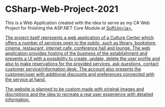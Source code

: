 # CSharp-Web-Project-2021

This is a Web Application created with the idea to serve as my C# Web Project for finishing the ASP.NET Core Module at <a href=softuni.bg>SoftUni<\a>.

The project itself represents a web application of a Culture Center which offers a number of services open to the public, such as
library, bookstore, cinema, restaurant, internet cafe, conference hall and lounge. The web application provides hosting of the business of
the establishment and presents a UI with a possibility to create, update, delete the user profile and also to make reservations for the provided services,
ask questions, contact customer service/information desk. The account also presents the customer/user with additional discounts and preferences connected 
with the service at hand.

The website is planned to be custom made with original images and discriptions and the idea to recreate a real user experience with detailed information.
